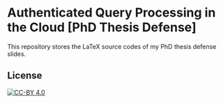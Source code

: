 # Authenticated Query Processing in the Cloud [PhD Thesis Defense]

This repository stores the LaTeX source codes of my PhD thesis defense slides.

## License

[![CC-BY 4.0](https://mirrors.creativecommons.org/presskit/buttons/88x31/svg/by.svg)](http://creativecommons.org/licenses/by/4.0/)
